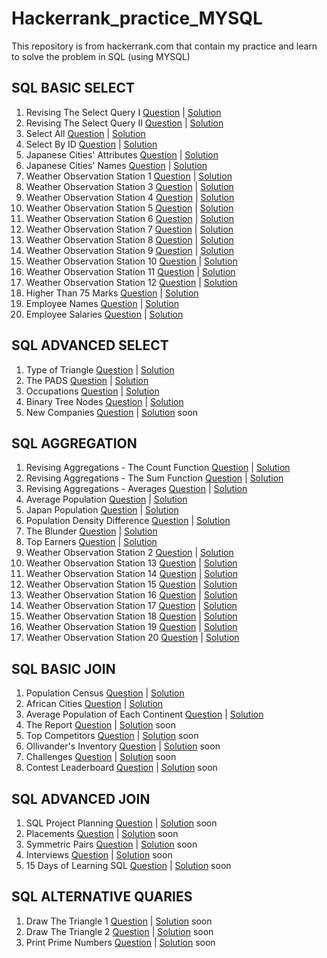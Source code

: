 # Hackerrank_practice_MYSQL
This repository is from hackerrank.com that contain my practice and learn to solve the problem in SQL (using MYSQL)

SQL BASIC SELECT
----------
01. Revising The Select Query I [Question](https://www.hackerrank.com/challenges/revising-the-select-query/problem) | [Solution](https://github.com/Mrchmdani/HackerRank/blob/master/HackerRank_SQL/1.%20SQL%20Basic%20Select/01.%20Revising%20the%20Select%20Query%20I.sql)
02. Revising The Select Query II [Question](https://www.hackerrank.com/challenges/revising-the-select-query-2/problem) | [Solution](https://github.com/Mrchmdani/HackerRank/blob/master/HackerRank_SQL/1.%20SQL%20Basic%20Select/02.%20Revising%20the%20Select%20Query%20II.sql)
03. Select All [Question](https://www.hackerrank.com/challenges/select-all-sql/problem) | [Solution](https://github.com/Mrchmdani/HackerRank/blob/master/HackerRank_SQL/1.%20SQL%20Basic%20Select/03.%20Select%20All.sql)
04. Select By ID 	[Question](https://www.hackerrank.com/challenges/select-by-id/problem) | [Solution](https://github.com/Mrchmdani/HackerRank/blob/master/HackerRank_SQL/1.%20SQL%20Basic%20Select/04.%20Select%20By%20ID.sql)
05. Japanese Cities' Attributes [Question](https://www.hackerrank.com/challenges/japanese-cities-attributes/problem) | [Solution](https://github.com/Mrchmdani/HackerRank/blob/master/HackerRank_SQL/1.%20SQL%20Basic%20Select/05.%20Japanese%20Cities'%20Attributes.sql)
06. Japanese Cities' Names [Question](https://www.hackerrank.com/challenges/japanese-cities-name/problem) | [Solution](https://github.com/Mrchmdani/HackerRank/blob/master/HackerRank_SQL/1.%20SQL%20Basic%20Select/06.%20Japanese%20Cities'%20Names.sql)
07. Weather Observation Station 1 [Question](https://www.hackerrank.com/challenges/weather-observation-station-1/problem) | [Solution](https://github.com/Mrchmdani/HackerRank/blob/master/HackerRank_SQL/1.%20SQL%20Basic%20Select/07.%20Weather%20Observation%20Station%201.sql)
08. Weather Observation Station 3 [Question](https://www.hackerrank.com/challenges/weather-observation-station-3/problem) | [Solution](https://github.com/Mrchmdani/HackerRank/blob/master/HackerRank_SQL/1.%20SQL%20Basic%20Select/08.%20Weather%20Observation%20Station%203.sql)
09. Weather Observation Station 4 [Question](https://www.hackerrank.com/challenges/weather-observation-station-4/problem) | [Solution](https://github.com/Mrchmdani/HackerRank/blob/master/HackerRank_SQL/1.%20SQL%20Basic%20Select/09.%20Weather%20Observation%20Station%204.sql)
10. Weather Observation Station 5 [Question](https://www.hackerrank.com/challenges/weather-observation-station-5/problem) | [Solution](https://github.com/Mrchmdani/HackerRank/blob/master/HackerRank_SQL/1.%20SQL%20Basic%20Select/10.%20Weather%20Observation%20Station%205.sql)
11. Weather Observation Station 6 [Question](https://www.hackerrank.com/challenges/weather-observation-station-6/problem) | [Solution](https://github.com/Mrchmdani/HackerRank/blob/master/HackerRank_SQL/1.%20SQL%20Basic%20Select/11.%20Weather%20Observation%20Station%206.sql)
12. Weather Observation Station 7 [Question](https://www.hackerrank.com/challenges/weather-observation-station-7/problem) | [Solution](https://github.com/Mrchmdani/HackerRank/blob/master/HackerRank_SQL/1.%20SQL%20Basic%20Select/12.%20Weather%20Observation%20Station%207.sql)
13. Weather Observation Station 8 [Question](https://www.hackerrank.com/challenges/weather-observation-station-8/problem) | [Solution](https://github.com/Mrchmdani/HackerRank/blob/master/HackerRank_SQL/1.%20SQL%20Basic%20Select/13.%20Weather%20Observation%20Station%208.sql)
14. Weather Observation Station 9 [Question](https://www.hackerrank.com/challenges/weather-observation-station-9/problem) | [Solution](https://github.com/Mrchmdani/HackerRank/blob/master/HackerRank_SQL/1.%20SQL%20Basic%20Select/14.%20Weather%20Observation%20Station%209.sql)
15. Weather Observation Station 10 [Question](https://www.hackerrank.com/challenges/weather-observation-station-10/problem) | [Solution](https://github.com/Mrchmdani/HackerRank/blob/master/HackerRank_SQL/1.%20SQL%20Basic%20Select/15.%20Weather%20Observation%20Station%2010.sql)
16. Weather Observation Station 11 [Question](https://www.hackerrank.com/challenges/weather-observation-station-11/problem) | [Solution](https://github.com/Mrchmdani/HackerRank/blob/master/HackerRank_SQL/1.%20SQL%20Basic%20Select/16.%20Weather%20Observation%20Station%2011.sql)
17. Weather Observation Station 12 [Question](https://www.hackerrank.com/challenges/weather-observation-station-12/problem) | [Solution](https://github.com/Mrchmdani/HackerRank/blob/master/HackerRank_SQL/1.%20SQL%20Basic%20Select/17.%20Weather%20Observation%20Station%2012.sql)
18. Higher Than 75 Marks [Question](https://www.hackerrank.com/challenges/more-than-75-marks/problem) | [Solution](https://github.com/Mrchmdani/HackerRank/blob/master/HackerRank_SQL/1.%20SQL%20Basic%20Select/18.%20Higher%20Than%2075%20Marks.sql)
19. Employee Names [Question](https://www.hackerrank.com/challenges/name-of-employees/problem) | [Solution](https://github.com/Mrchmdani/HackerRank/blob/master/HackerRank_SQL/1.%20SQL%20Basic%20Select/19.%20Employee%20Names.sql)
20. Employee Salaries [Question](https://www.hackerrank.com/challenges/salary-of-employees/problem) | [Solution](https://github.com/Mrchmdani/HackerRank/blob/master/HackerRank_SQL/1.%20SQL%20Basic%20Select/20.%20Employee%20Salaries.sql)

SQL ADVANCED SELECT
----------
01. Type of Triangle [Question](https://www.hackerrank.com/challenges/what-type-of-triangle) | [Solution](https://github.com/Mrchmdani/HackerRank/blob/master/HackerRank_SQL/2.%20SQL%20Advanced%20Select/01.%20Type%20of%20Triangle.sql)
02. The PADS [Question](https://www.hackerrank.com/challenges/the-pads/problem) | [Solution](https://github.com/Mrchmdani/HackerRank/blob/master/HackerRank_SQL/2.%20SQL%20Advanced%20Select/02.%20The%20PADS.sql)
03. Occupations  [Question](https://www.hackerrank.com/challenges/occupations/problem) | [Solution](https://github.com/Mrchmdani/HackerRank/blob/master/HackerRank_SQL/2.%20SQL%20Advanced%20Select/03.%20Occupations.sql)
04. Binary Tree Nodes [Question](https://www.hackerrank.com/challenges/binary-search-tree-1/problem) | [Solution](https://github.com/Mrchmdani/HackerRank/blob/master/HackerRank_SQL/2.%20SQL%20Advanced%20Select/04.%20Binary%20Tree%20Nodes.sql)
05. New Companies [Question](https://www.hackerrank.com/challenges/the-company/problem) | [Solution](https://github.com/Mrchmdani/HackerRank/blob/master/HackerRank_SQL/2.%20SQL%20Advanced%20Select/05.%20New%20Companies.sql) soon

SQL AGGREGATION
----------
01. Revising Aggregations - The Count Function [Question](https://www.hackerrank.com/challenges/revising-aggregations-the-count-function/problem) | [Solution](https://github.com/Mrchmdani/HackerRank/blob/master/HackerRank_SQL/3.%20SQL%20Aggregation/01.%20Revising%20Aggregations%20-%20The%20Count%20Function.sql)
02. Revising Aggregations - The Sum Function [Question](https://www.hackerrank.com/challenges/revising-aggregations-sum/problem) | [Solution](https://github.com/Mrchmdani/HackerRank/blob/master/HackerRank_SQL/3.%20SQL%20Aggregation/02.%20Revising%20Aggregations%20-%20The%20Sum%20Function.sql)
03. Revising Aggregations - Averages [Question](https://www.hackerrank.com/challenges/revising-aggregations-the-average-function/problem) | [Solution](https://github.com/Mrchmdani/HackerRank/blob/master/HackerRank_SQL/3.%20SQL%20Aggregation/03.%20Revising%20Aggregations%20-%20Averages.sql)
04. Average Population [Question](https://www.hackerrank.com/challenges/average-population/problem) | [Solution](https://github.com/Mrchmdani/HackerRank/blob/master/HackerRank_SQL/3.%20SQL%20Aggregation/04.%20Average%20Population.sql)
05. Japan Population [Question](https://www.hackerrank.com/challenges/japan-population/problem) | [Solution](https://github.com/Mrchmdani/HackerRank/blob/master/HackerRank_SQL/3.%20SQL%20Aggregation/05.%20Japan%20Population.sql)
06. Population Density Difference [Question](https://www.hackerrank.com/challenges/population-density-difference/problem) | [Solution](https://github.com/Mrchmdani/HackerRank/blob/master/HackerRank_SQL/3.%20SQL%20Aggregation/06.%20Population%20Density%20Difference.sql)
07. The Blunder [Question](https://www.hackerrank.com/challenges/the-blunder/problem) | [Solution](https://github.com/Mrchmdani/HackerRank/blob/master/HackerRank_SQL/3.%20SQL%20Aggregation/07.%20The%20Blunder.sql)
08. Top Earners [Question](https://www.hackerrank.com/challenges/earnings-of-employees/problem) | [Solution](https://github.com/Mrchmdani/HackerRank/blob/master/HackerRank_SQL/3.%20SQL%20Aggregation/08.%20Top%20Earners.sql)
09. Weather Observation Station 2 [Question](https://www.hackerrank.com/challenges/weather-observation-station-2/problem) | [Solution](https://github.com/Mrchmdani/HackerRank/blob/master/HackerRank_SQL/3.%20SQL%20Aggregation/09.%20Weather%20Observation%20Station%202.sql)
10. Weather Observation Station 13 [Question](https://www.hackerrank.com/challenges/weather-observation-station-13/problem) | [Solution](https://github.com/Mrchmdani/HackerRank/blob/master/HackerRank_SQL/3.%20SQL%20Aggregation/10.%20Weather%20Observation%20Station%2013.sql)
11. Weather Observation Station 14 [Question](https://www.hackerrank.com/challenges/weather-observation-station-14/problem) | [Solution](https://github.com/Mrchmdani/HackerRank/blob/master/HackerRank_SQL/3.%20SQL%20Aggregation/11.%20Weather%20Observation%20Station%2014.sql)
12. Weather Observation Station 15 [Question](https://www.hackerrank.com/challenges/weather-observation-station-15/problem) | [Solution](https://github.com/Mrchmdani/HackerRank/blob/master/HackerRank_SQL/3.%20SQL%20Aggregation/12.%20Weather%20Observation%20Station%2015.sql)
13. Weather Observation Station 16 [Question](https://www.hackerrank.com/challenges/weather-observation-station-16/problem) | [Solution](https://github.com/Mrchmdani/HackerRank/blob/master/HackerRank_SQL/3.%20SQL%20Aggregation/13.%20Weather%20Observation%20Station%2016.sql)
14. Weather Observation Station 17 [Question](https://www.hackerrank.com/challenges/weather-observation-station-17/problem) | [Solution](https://github.com/Mrchmdani/HackerRank/blob/master/HackerRank_SQL/3.%20SQL%20Aggregation/14.%20Weather%20Observation%20Station%2017.sql)
15. Weather Observation Station 18 [Question](https://www.hackerrank.com/challenges/weather-observation-station-18/problem) | [Solution](https://github.com/Mrchmdani/HackerRank/blob/master/HackerRank_SQL/3.%20SQL%20Aggregation/15.%20Weather%20Observation%20Station%2018.sql)
16. Weather Observation Station 19 [Question](https://www.hackerrank.com/challenges/weather-observation-station-19/problem) | [Solution](https://github.com/Mrchmdani/HackerRank/blob/master/HackerRank_SQL/3.%20SQL%20Aggregation/16.%20Weather%20Observation%20Station%2019.sql)
17. Weather Observation Station 20 [Question](https://www.hackerrank.com/challenges/weather-observation-station-20/problem) | [Solution](https://github.com/Mrchmdani/HackerRank/blob/master/HackerRank_SQL/3.%20SQL%20Aggregation/17.%20Weather%20Observation%20Station%2020.sql)

SQL BASIC JOIN
----------
01. Population Census [Question](https://www.hackerrank.com/challenges/asian-population/problem) | [Solution](https://github.com/Mrchmdani/HackerRank/blob/master/HackerRank_SQL/4.%20SQL%20Basic%20Join/01.%20Population%20Census.sql)
02. African Cities [Question](https://www.hackerrank.com/challenges/african-cities/problem) | [Solution](https://github.com/Mrchmdani/HackerRank/blob/master/HackerRank_SQL/4.%20SQL%20Basic%20Join/02.%20African%20Cities.sql)
03. Average Population of Each Continent [Question](https://www.hackerrank.com/challenges/average-population-of-each-continent/problem) | [Solution](https://github.com/Mrchmdani/HackerRank/blob/master/HackerRank_SQL/4.%20SQL%20Basic%20Join/03.%20Average%20Population%20of%20Each%20Continent.sql)
04. The Report [Question](https://www.hackerrank.com/challenges/the-report/problem) | [Solution]() soon
05. Top Competitors [Question](https://www.hackerrank.com/challenges/full-score/problem) | [Solution]() soon
06. Ollivander's Inventory [Question](https://www.hackerrank.com/challenges/harry-potter-and-wands/problem) | [Solution]() soon
07. Challenges [Question](https://www.hackerrank.com/challenges/challenges/problem) | [Solution](https://github.com/Mrchmdani/HackerRank/blob/master/HackerRank_SQL/4.%20SQL%20Basic%20Join/07.%20Challenges.sql) soon
08. Contest Leaderboard [Question](https://www.hackerrank.com/challenges/contest-leaderboard/problem) | [Solution]() soon

SQL ADVANCED JOIN
----------
01. SQL Project Planning [Question](https://www.hackerrank.com/challenges/sql-projects/problem) | [Solution]() soon
02. Placements [Question](https://www.hackerrank.com/challenges/placements/problem) | [Solution]() soon
03. Symmetric Pairs [Question](https://www.hackerrank.com/challenges/symmetric-pairs/problem) | [Solution]() soon
04. Interviews [Question](https://www.hackerrank.com/challenges/interviews/problem) | [Solution]() soon
05. 15 Days of Learning SQL [Question](https://www.hackerrank.com/challenges/15-days-of-learning-sql/problem) | [Solution]() soon

SQL ALTERNATIVE QUARIES
----------
01. Draw The Triangle 1 [Question](https://www.hackerrank.com/challenges/draw-the-triangle-1/problem) | [Solution]() soon
02. Draw The Triangle 2 [Question](https://www.hackerrank.com/challenges/draw-the-triangle-2/problem) | [Solution]() soon
03. Print Prime Numbers [Question](https://www.hackerrank.com/challenges/print-prime-numbers/problem) | [Solution]() soon